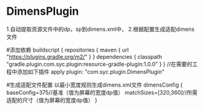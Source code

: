 # DimensPlugin
 1.自动提取资源文件中的dp，sp到dimens.xml中，
 2.根据配置生成适配dimens文件
 
 #添加依赖
 buildscript {
  repositories {
    maven {
      url "https://plugins.gradle.org/m2/"
    }
  }
  dependencies {
    classpath "gradle.plugin.com.syc.plugin:resource-gradle-plugin:1.0.0"
  }
}
//在需要的工程中添加如下插件
apply plugin: "com.syc.plugin.DimensPlugin"

#生成适配文件配置
以最小宽度规则生成dimens.xml文件
dimensConfig {
    baseConfig=375//基准（值为屏幕的宽度dp值）
    matchSizes=[320,360]//所需适配的尺寸（值为屏幕的宽度dp值）
}

